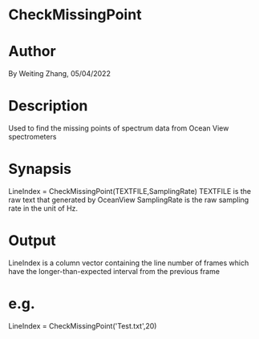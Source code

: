 # CheckMissingPoint

# Author
By Weiting Zhang, 05/04/2022

# Description
Used to find the missing points of spectrum data from Ocean View spectrometers
# Synapsis
LineIndex = CheckMissingPoint(TEXTFILE,SamplingRate)
TEXTFILE is the raw text that generated by OceanView
SamplingRate is the raw sampling rate in the unit of Hz. 

# Output
LineIndex is a column vector containing the line number of frames which have the longer-than-expected interval from the previous frame 

# e.g. 
LineIndex = CheckMissingPoint('Test.txt',20)
